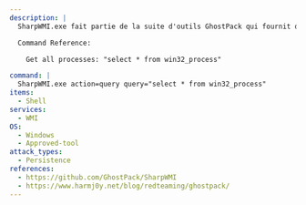 ```yaml
---
description: |
  SharpWMI.exe fait partie de la suite d'outils GhostPack qui fournit des fonctionnalités WMI, telles que des requêtes WMI locales/à distance, la création de processus WMI à distance et l'exécution à distance de VBS arbitraires par le biais d'événements WMI. La commande suivante permet de dresser la liste de tous les processus en cours d'exécution sur le système local.

  Command Reference:

  	Get all processes: "select * from win32_process"

command: |
  SharpWMI.exe action=query query="select * from win32_process"
items:
  - Shell
services:
  - WMI
OS:
  - Windows
  - Approved-tool
attack_types:
  - Persistence
references:
  - https://github.com/GhostPack/SharpWMI
  - https://www.harmj0y.net/blog/redteaming/ghostpack/
---
```

